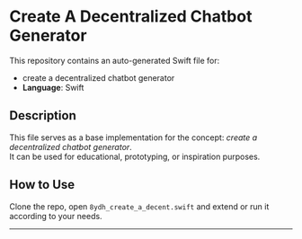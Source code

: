 # Create A Decentralized Chatbot Generator

This repository contains an auto-generated Swift file for:

- create a decentralized chatbot generator
- **Language**: Swift

## Description

This file serves as a base implementation for the concept: *create a decentralized chatbot generator*.  
It can be used for educational, prototyping, or inspiration purposes.

## How to Use

Clone the repo, open `8ydh_create_a_decent.swift` and extend or run it according to your needs.

---


